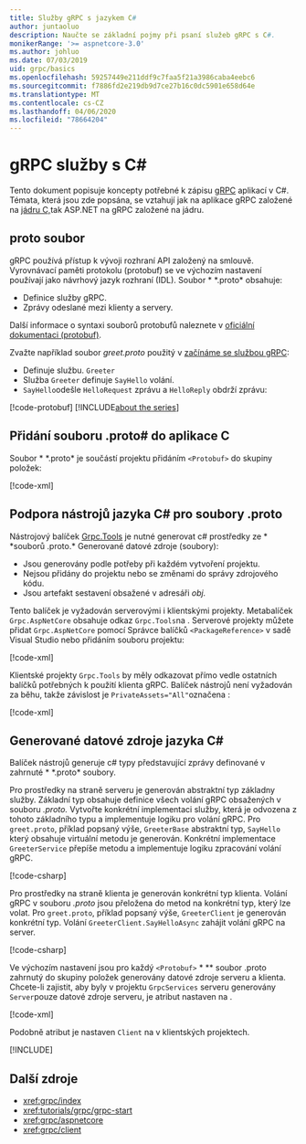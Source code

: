 ```yaml
---
title: Služby gRPC s jazykem C#
author: juntaoluo
description: Naučte se základní pojmy při psaní služeb gRPC s C#.
monikerRange: '>= aspnetcore-3.0'
ms.author: johluo
ms.date: 07/03/2019
uid: grpc/basics
ms.openlocfilehash: 59257449e211ddf9c7faa5f21a3986caba4eebc6
ms.sourcegitcommit: f7886fd2e219db9d7ce27b16c0dc5901e658d64e
ms.translationtype: MT
ms.contentlocale: cs-CZ
ms.lasthandoff: 04/06/2020
ms.locfileid: "78664204"
---
```

# <a name="grpc-services-with-c"></a>gRPC služby s C\#

Tento dokument popisuje koncepty potřebné k zápisu [gRPC](https://grpc.io/docs/guides/) aplikací v C#. Témata, která jsou zde popsána, se vztahují jak na aplikace gRPC založené na [jádru C,](https://grpc.io/blog/grpc-stacks)tak ASP.NET na gRPC založené na jádru.

## <a name="proto-file"></a>proto soubor

gRPC používá přístup k vývoji rozhraní API založený na smlouvě. Vyrovnávací paměti protokolu (protobuf) se ve výchozím nastavení používají jako návrhový jazyk rozhraní (IDL). Soubor * \*.proto* obsahuje:

* Definice služby gRPC.
* Zprávy odeslané mezi klienty a servery.

Další informace o syntaxi souborů protobufů naleznete v [oficiální dokumentaci (protobuf)](https://developers.google.com/protocol-buffers/docs/proto3).

Zvažte například soubor *greet.proto* použitý v [začínáme se službou gRPC](xref:tutorials/grpc/grpc-start):

* Definuje službu. `Greeter`
* Služba `Greeter` definuje `SayHello` volání.
* `SayHello`odešle `HelloRequest` zprávu a `HelloReply` obdrží zprávu:

[!code-protobuf[](~/tutorials/grpc/grpc-start/sample/GrpcGreeter/Protos/greet.proto)]
[!INCLUDE[about the series](~/includes/code-comments-loc.md)]

## <a name="add-a-proto-file-to-a-c-app"></a>Přidání souboru .proto\# do aplikace C

Soubor * \*.proto* je součástí projektu přidáním `<Protobuf>` do skupiny položek:

[!code-xml[](~/tutorials/grpc/grpc-start/sample/GrpcGreeter/GrpcGreeter.csproj?highlight=2&range=7-9)]

## <a name="c-tooling-support-for-proto-files"></a>Podpora nástrojů jazyka C# pro soubory .proto

Nástrojový balíček [Grpc.Tools](https://www.nuget.org/packages/Grpc.Tools/) je nutné generovat c# prostředky ze * \*souborů .proto.* Generované datové zdroje (soubory):

* Jsou generovány podle potřeby při každém vytvoření projektu.
* Nejsou přidány do projektu nebo se změnami do správy zdrojového kódu.
* Jsou artefakt sestavení obsažené v adresáři *obj.*

Tento balíček je vyžadován serverovými i klientskými projekty. Metabalíček `Grpc.AspNetCore` obsahuje odkaz `Grpc.Tools`na . Serverové projekty můžete přidat `Grpc.AspNetCore` pomocí Správce balíčků `<PackageReference>` v sadě Visual Studio nebo přidáním souboru projektu:

[!code-xml[](~/tutorials/grpc/grpc-start/sample/GrpcGreeter/GrpcGreeter.csproj?highlight=1&range=12)]

Klientské projekty `Grpc.Tools` by měly odkazovat přímo vedle ostatních balíčků potřebných k použití klienta gRPC. Balíček nástrojů není vyžadován za běhu, takže závislost je `PrivateAssets="All"`označena :

[!code-xml[](~/tutorials/grpc/grpc-start/sample/GrpcGreeterClient/GrpcGreeterClient.csproj?highlight=3&range=9-11)]

## <a name="generated-c-assets"></a>Generované datové zdroje jazyka C#

Balíček nástrojů generuje c# typy představující zprávy definované v zahrnuté * \*.proto* soubory.

Pro prostředky na straně serveru je generován abstraktní typ základny služby. Základní typ obsahuje definice všech volání gRPC obsažených v souboru *.proto.* Vytvořte konkrétní implementaci služby, která je odvozena z tohoto základního typu a implementuje logiku pro volání gRPC. Pro `greet.proto`, příklad popsaný výše, `GreeterBase` abstraktní typ, `SayHello` který obsahuje virtuální metodu je generován. Konkrétní implementace `GreeterService` přepíše metodu a implementuje logiku zpracování volání gRPC.

[!code-csharp[](~/tutorials/grpc/grpc-start/sample/GrpcGreeter/Services/GreeterService.cs?name=snippet)]

Pro prostředky na straně klienta je generován konkrétní typ klienta. Volání gRPC v souboru *.proto* jsou přeložena do metod na konkrétní typ, který lze volat. Pro `greet.proto`, příklad popsaný výše, `GreeterClient` je generován konkrétní typ. Volání `GreeterClient.SayHelloAsync` zahájit volání gRPC na server.

[!code-csharp[](~/tutorials/grpc/grpc-start/sample/GrpcGreeterClient/Program.cs?name=snippet)]

Ve výchozím nastavení jsou pro každý `<Protobuf>` * \** soubor .proto zahrnutý do skupiny položek generovány datové zdroje serveru a klienta. Chcete-li zajistit, aby byly v projektu `GrpcServices` serveru generovány `Server`pouze datové zdroje serveru, je atribut nastaven na .

[!code-xml[](~/tutorials/grpc/grpc-start/sample/GrpcGreeter/GrpcGreeter.csproj?highlight=2&range=7-9)]

Podobně atribut je nastaven `Client` na v klientských projektech.

[!INCLUDE[](~/includes/gRPCazure.md)]

## <a name="additional-resources"></a>Další zdroje

* <xref:grpc/index>
* <xref:tutorials/grpc/grpc-start>
* <xref:grpc/aspnetcore>
* <xref:grpc/client>
